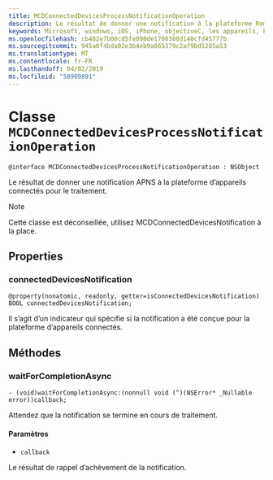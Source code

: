 ```yaml
---
title: MCDConnectedDevicesProcessNotificationOperation
description: Le résultat de donner une notification à la plateforme Rome pour traitement.
keywords: Microsoft, windows, iOS, iPhone, objectiveC, les appareils, Project Rome connectés
ms.openlocfilehash: cb482e7b00cd5fe090de1708388d140cfd45777b
ms.sourcegitcommit: 945a0f4bda02e3b4eb9a665379c2af9bd5285a53
ms.translationtype: MT
ms.contentlocale: fr-FR
ms.lasthandoff: 04/02/2019
ms.locfileid: "58909891"
---
```

# <a name="class-mcdconnecteddevicesprocessnotificationoperation"></a>Classe `MCDConnectedDevicesProcessNotificationOperation` 

```
@interface MCDConnectedDevicesProcessNotificationOperation : NSObject
```  
Le résultat de donner une notification APNS à la plateforme d’appareils connectés pour le traitement.

> [!NOTE] 
> Cette classe est déconseillée, utilisez MCDConnectedDevicesNotification à la place. 

## <a name="properties"></a>Properties

### <a name="connecteddevicesnotification"></a>connectedDevicesNotification
`@property(nonatomic, readonly, getter=isConnectedDevicesNotification) BOOL connectedDevicesNotification;`

Il s’agit d’un indicateur qui spécifie si la notification a été conçue pour la plateforme d’appareils connectés.

## <a name="methods"></a>Méthodes

### <a name="waitforcompletionasync"></a>waitForCompletionAsync
`- (void)waitForCompletionAsync:(nonnull void (^)(NSError* _Nullable error))callback;`

 Attendez que la notification se termine en cours de traitement.

#### <a name="parameters"></a>Paramètres 
* `callback` 

Le résultat de rappel d’achèvement de la notification.
